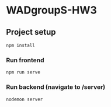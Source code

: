 # WADgroupS-HW3

## Project setup

```
npm install
```

### Run frontend

```
npm run serve
```

### Run backend (navigate to /server)

```
nodemon server
```
